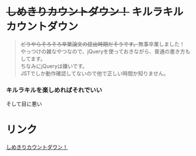 # ~~しめきりカウントダウン！~~ キルラキルカウントダウン
> ~~どうやらそろそろ卒業論文の提出時期だそうです。~~無事卒業しました！  
やっつけの雑なやつなので、jQueryを使っておきながら、普通の書き方もしてます。  
ちなみにjQueryは嫌いです。  
JSTでしか動作確認してないので他で正しい時間か知りません。

### キルラキルを楽しめればそれでいい
そして目に悪い  

# リンク
[しめきりカウントダウン！](https://masaki-okuyama.github.io/DeadlineCountdown/)
